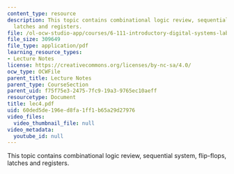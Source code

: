 ```yaml
---
content_type: resource
description: This topic contains combinational logic review, sequential system, flip-flops,
  latches and registers.
file: /ol-ocw-studio-app/courses/6-111-introductory-digital-systems-laboratory-spring-2006/60ded5de196ed8fa1ff1b65a29d27976_lec4.pdf
file_size: 309649
file_type: application/pdf
learning_resource_types:
- Lecture Notes
license: https://creativecommons.org/licenses/by-nc-sa/4.0/
ocw_type: OCWFile
parent_title: Lecture Notes
parent_type: CourseSection
parent_uid: f75f75e3-2475-7fc9-19a3-9765ec10aeff
resourcetype: Document
title: lec4.pdf
uid: 60ded5de-196e-d8fa-1ff1-b65a29d27976
video_files:
  video_thumbnail_file: null
video_metadata:
  youtube_id: null
---
```

This topic contains combinational logic review, sequential system, flip-flops, latches and registers.